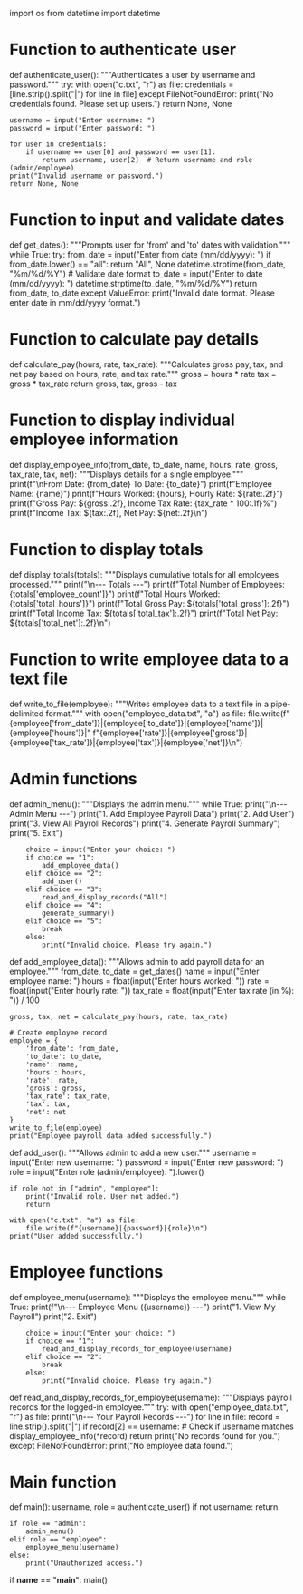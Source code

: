 import os
from datetime import datetime

# Function to authenticate user
def authenticate_user():
    """Authenticates a user by username and password."""
    try:
        with open("c.txt", "r") as file:
            credentials = [line.strip().split("|") for line in file]
    except FileNotFoundError:
        print("No credentials found. Please set up users.")
        return None, None

    username = input("Enter username: ")
    password = input("Enter password: ")

    for user in credentials:
        if username == user[0] and password == user[1]:
            return username, user[2]  # Return username and role (admin/employee)
    print("Invalid username or password.")
    return None, None


# Function to input and validate dates
def get_dates():
    """Prompts user for 'from' and 'to' dates with validation."""
    while True:
        try:
            from_date = input("Enter from date (mm/dd/yyyy): ")
            if from_date.lower() == "all":
                return "All", None
            datetime.strptime(from_date, "%m/%d/%Y")  # Validate date format
            to_date = input("Enter to date (mm/dd/yyyy): ")
            datetime.strptime(to_date, "%m/%d/%Y")
            return from_date, to_date
        except ValueError:
            print("Invalid date format. Please enter date in mm/dd/yyyy format.")


# Function to calculate pay details
def calculate_pay(hours, rate, tax_rate):
    """Calculates gross pay, tax, and net pay based on hours, rate, and tax rate."""
    gross = hours * rate
    tax = gross * tax_rate
    return gross, tax, gross - tax


# Function to display individual employee information
def display_employee_info(from_date, to_date, name, hours, rate, gross, tax_rate, tax, net):
    """Displays details for a single employee."""
    print(f"\nFrom Date: {from_date} To Date: {to_date}")
    print(f"Employee Name: {name}")
    print(f"Hours Worked: {hours}, Hourly Rate: ${rate:.2f}")
    print(f"Gross Pay: ${gross:.2f}, Income Tax Rate: {tax_rate * 100:.1f}%")
    print(f"Income Tax: ${tax:.2f}, Net Pay: ${net:.2f}\n")


# Function to display totals
def display_totals(totals):
    """Displays cumulative totals for all employees processed."""
    print("\n--- Totals ---")
    print(f"Total Number of Employees: {totals['employee_count']}")
    print(f"Total Hours Worked: {totals['total_hours']}")
    print(f"Total Gross Pay: ${totals['total_gross']:.2f}")
    print(f"Total Income Tax: ${totals['total_tax']:.2f}")
    print(f"Total Net Pay: ${totals['total_net']:.2f}\n")


# Function to write employee data to a text file
def write_to_file(employee):
    """Writes employee data to a text file in a pipe-delimited format."""
    with open("employee_data.txt", "a") as file:
        file.write(f"{employee['from_date']}|{employee['to_date']}|{employee['name']}|{employee['hours']}|"
                   f"{employee['rate']}|{employee['gross']}|{employee['tax_rate']}|{employee['tax']}|{employee['net']}\n")


# Admin functions
def admin_menu():
    """Displays the admin menu."""
    while True:
        print("\n--- Admin Menu ---")
        print("1. Add Employee Payroll Data")
        print("2. Add User")
        print("3. View All Payroll Records")
        print("4. Generate Payroll Summary")
        print("5. Exit")

        choice = input("Enter your choice: ")
        if choice == "1":
            add_employee_data()
        elif choice == "2":
            add_user()
        elif choice == "3":
            read_and_display_records("All")
        elif choice == "4":
            generate_summary()
        elif choice == "5":
            break
        else:
            print("Invalid choice. Please try again.")


def add_employee_data():
    """Allows admin to add payroll data for an employee."""
    from_date, to_date = get_dates()
    name = input("Enter employee name: ")
    hours = float(input("Enter hours worked: "))
    rate = float(input("Enter hourly rate: "))
    tax_rate = float(input("Enter tax rate (in %): ")) / 100

    gross, tax, net = calculate_pay(hours, rate, tax_rate)

    # Create employee record
    employee = {
        'from_date': from_date,
        'to_date': to_date,
        'name': name,
        'hours': hours,
        'rate': rate,
        'gross': gross,
        'tax_rate': tax_rate,
        'tax': tax,
        'net': net
    }
    write_to_file(employee)
    print("Employee payroll data added successfully.")


def add_user():
    """Allows admin to add a new user."""
    username = input("Enter new username: ")
    password = input("Enter new password: ")
    role = input("Enter role (admin/employee): ").lower()

    if role not in ["admin", "employee"]:
        print("Invalid role. User not added.")
        return

    with open("c.txt", "a") as file:
        file.write(f"{username}|{password}|{role}\n")
    print("User added successfully.")


# Employee functions
def employee_menu(username):
    """Displays the employee menu."""
    while True:
        print(f"\n--- Employee Menu ({username}) ---")
        print("1. View My Payroll")
        print("2. Exit")

        choice = input("Enter your choice: ")
        if choice == "1":
            read_and_display_records_for_employee(username)
        elif choice == "2":
            break
        else:
            print("Invalid choice. Please try again.")


def read_and_display_records_for_employee(username):
    """Displays payroll records for the logged-in employee."""
    try:
        with open("employee_data.txt", "r") as file:
            print("\n--- Your Payroll Records ---")
            for line in file:
                record = line.strip().split("|")
                if record[2] == username:  # Check if username matches
                    display_employee_info(*record)
                    return
            print("No records found for you.")
    except FileNotFoundError:
        print("No employee data found.")


# Main function
def main():
    username, role = authenticate_user()
    if not username:
        return

    if role == "admin":
        admin_menu()
    elif role == "employee":
        employee_menu(username)
    else:
        print("Unauthorized access.")


if __name__ == "__main__":
    main()
